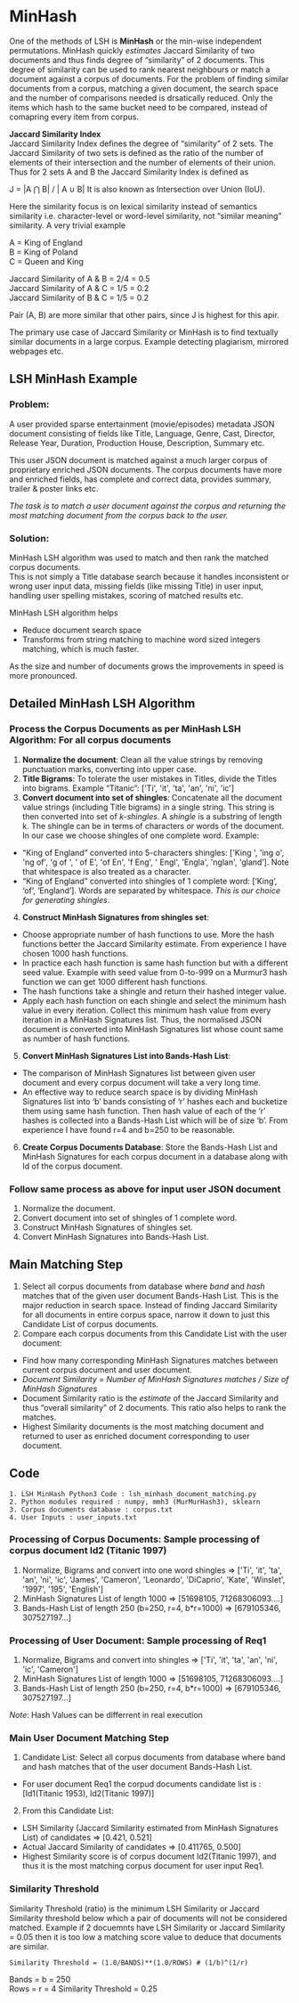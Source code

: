 # MinHash
One of the methods of LSH is **MinHash** or the min-wise independent permutations. MinHash quickly *estimates* Jaccard Similarity of two documents and thus finds degree of
“similarity” of 2 documents. This degree of similarity can be used to rank nearest neighbours or match a document against a corpus of documents. For the problem of
finding similar documents from a corpus, matching a given document, the search space and the number of comparisons needed is drsatically reduced. Only the items which hash to the same
bucket need to be compared, instead of comapring every item from corpus. 

**Jaccard Similarity Index**  
Jaccard Similarity Index defines the degree of “similarity” of 2 sets. The Jaccard Similarity of two sets is defined as the ratio of the number of elements of their intersection and the number of elements of their union. Thus for 2 sets A and B the Jaccard Similarity Index is defined as 

J = |A ⋂ B| / | A ∪ B|  It is also known as Intersection over Union (IoU). 

Here the similarity focus is on lexical similarity instead of semantics similarity i.e. character-level or word-level similarity, not “similar meaning” similarity. A very trivial example 

A = King of England  
B = King of Poland  
C = Queen and King  

Jaccard Similarity of A & B = 2/4 = 0.5  
Jaccard Similarity of A & C = 1/5 = 0.2  
Jaccard Similarity of B & C = 1/5 = 0.2  

Pair (A, B) are more similar that other pairs, since J is highest for this apir.

The primary use case of Jaccard Similarity or MinHash is to find textually similar documents in a large corpus. Example detecting plagiarism, mirrored webpages etc. 

## LSH MinHash Example  
### Problem:
A user provided sparse entertainment (movie/episodes) metadata JSON document consisting of fields like Title, Language, Genre, Cast, Director, Release Year, Duration, Production House, Description, Summary etc. 

This user JSON document is matched against a much larger corpus of proprietary enriched JSON documents. The corpus documents have more and enriched fields, has complete and correct data, provides summary, trailer & poster links etc.

*The task is to match a user document against the corpus and returning the most matching document from the corpus back to the user.*

### Solution:
MinHash LSH algorithm was used to match and then rank the matched corpus documents.  
This is not simply a Title database search because it handles inconsistent or wrong user input data, missing fields (like missing Title) in user input, handling user spelling mistakes, scoring of matched results etc. 

MinHash LSH algorithm helps
- Reduce document search space
- Transforms from string matching to machine word sized integers matching, which is much faster. 

As the size and number of documents grows the improvements in speed is more pronounced.

## Detailed MinHash LSH Algorithm 
### Process the Corpus Documents as per MinHash LSH Algorithm:  For all corpus documents  
1. **Normalize the document**: Clean all the value strings by removing punctuation marks, converting into upper case.
2. **Title Bigrams**: To tolerate the user mistakes in Titles, divide the Titles into bigrams. Example “Titanic”: ['Ti', 'it', 'ta', 'an', 'ni', 'ic']
3. **Convert document into set of shingles**: Concatenate all the document value strings (including Title bigrams) in a single string. This string is then converted into set of *k-shingles*. A *shingle* is a substring of length k. The shingle can be in terms of characters or words of the document. In our case we choose shingles of one complete word. Example:
- “King of England” converted into 5-characters shingles: ['King ', 'ing o', 'ng of', 'g of ', ' of E', 'of En', 'f Eng', ' Engl', 'Engla', 'nglan', 'gland’]. Note that whitespace is also treated as a character.
- “King of England” converted into shingles of 1 complete word: [‘King’, ‘of’, ‘England’]. Words are separated by whitespace. *This is our choice for generating shingles*.
4. **Construct MinHash Signatures from shingles set**:
- Choose appropriate number of hash functions to use. More the hash functions better the Jaccard Similarity estimate. From experience I have chosen 1000 hash functions. 
- In practice each hash function is same hash function but with a different seed value. Example with seed value from 0-to-999 on a Murmur3 hash function we can get 1000 different hash functions.
- The hash functions take a shingle and return their hashed integer value.
- Apply each hash function on each shingle and select the minimum hash value in every iteration. Collect this minimum hash value from every iteration in a MinHash Signatures list. Thus, the normalised JSON document is converted into MinHash Signatures list whose count same as number of hash functions.
5. **Convert MinHash Signatures List into Bands-Hash List**: 
- The comparison of MinHash Signatures list between given user document and every corpus document will take a very long time. 
- An effective way to reduce search space is by dividing MinHash Signatures list into ‘b’ bands consisting of ‘r’ hashes each and bucketize them using same hash function. Then hash value of each of the ‘r’ hashes is collected into a Bands-Hash List which will be of size ‘b’. From experience I have found r=4 and b=250 to be reasonable.
6. **Create Corpus Documents Database**: Store the Bands-Hash List and MinHash Signatures for each corpus document in a database along with Id of the corpus document.

### Follow same process as above for input user JSON document
1. Normalize the document.
2. Convert document into set of shingles of 1 complete word.
3. Construct MinHash Signatures of shingles set.
4. Convert MinHash Signatures into Bands-Hash List.

## Main Matching Step
1. Select all corpus documents from database where *band* and *hash* matches that of the given user document Bands-Hash List. This is the major reduction in search space. Instead of finding Jaccard Similarity for all documents in entire corpus space, narrow it down to just this Candidate List of corpus documents.
2. Compare each corpus documents from this Candidate List with the user document:
- Find how many corresponding MinHash Signatures matches between current corpus document and user document.
- *Document Similarity = Number of MinHash Signatures matches / Size of MinHash Signatures*
- Document Similarity ratio is the *estimate* of the Jaccard Similarity and thus “overall similarity” of 2 documents. This ratio also helps to rank the matches.
- Highest Similarity documents is the most matching document and returned to user as enriched document corresponding to user document.


## Code
```
1. LSH MinHash Python3 Code : lsh_minhash_document_matching.py
2. Python modules required : numpy, mmh3 (MurMurHash3), sklearn
3. Corpus documents database : corpus.txt
4. User Inputs : user_inputs.txt
```

### Processing of Corpus Documents: Sample processing of corpus document Id2 (Titanic 1997)
1.	Normalize, Bigrams and convert into one word shingles => ['Ti', 'it', 'ta', 'an', 'ni', 'ic', 'James', 'Cameron', 'Leonardo', 'DiCaprio', 'Kate', 'Winslet', '1997', '195', 'English']
2.	MinHash Signatures List of length 1000 => [51698105, 71268306093….]
3.	Bands-Hash List of length 250 (b=250, r=4, b*r=1000) => [679105346, 307527197…]

### Processing of User Document: Sample processing of Req1
1.	Normalize, Bigrams and convert into shingles => ['Ti', 'it', 'ta', 'an', 'ni', 'ic', 'Cameron']
2.	MinHash Signatures List of length 1000 => [51698105, 71268306093….]
3.	Bands-Hash List of length 250 (b=250, r=4, b*r=1000) => [679105346, 307527197…]

*Note*: Hash Values can be differrent in real execution

### Main User Document Matching Step
1.	Candidate List: Select all corpus documents from database where band and hash matches that of the user document Bands-Hash List.
- For user document Req1 the corpud documents candidate list is : [Id1(Titanic 1953), Id2(Titanic 1997)]

2.	From this Candidate List:
- LSH Similarity (Jaccard Similarity estimated from MinHash Signatures List) of candidates => [0.421, 0.521]
- Actual Jaccard Similarity of candidates => [0.411765, 0.500]
- Highest Similarity score is of corpus document Id2(Titanic 1997), and thus it is the most matching corpus document for user input Req1.

### Similarity Threshold 
Similarity Threshold (ratio) is the minimum LSH Similarity or Jaccard Similarity threshold below which a pair of documents will not be considered matched. Example if 2 docuemnts have LSH Similarity or Jaccard Similarity = 0.05 then it is too low a matching score value to deduce that documents are similar. 
```
Similarity Threshold = (1.0/BANDS)**(1.0/ROWS) # (1/b)^(1/r)
```
Bands = b = 250  
Rows = r = 4
Similarity Threshold = 0.25
